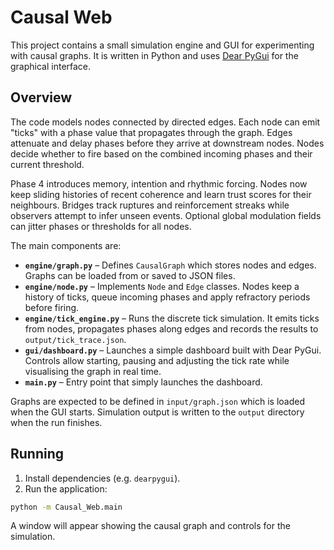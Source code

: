 # Causal Web

This project contains a small simulation engine and GUI for experimenting with causal
graphs. It is written in Python and uses [Dear PyGui](https://github.com/hoffstadt/DearPyGui)
for the graphical interface.

## Overview

The code models nodes connected by directed edges. Each node can emit "ticks" with a
phase value that propagates through the graph. Edges attenuate and delay phases before
they arrive at downstream nodes. Nodes decide whether to fire based on the combined
incoming phases and their current threshold.

Phase 4 introduces memory, intention and rhythmic forcing. Nodes now keep sliding
histories of recent coherence and learn trust scores for their neighbours. Bridges
track ruptures and reinforcement streaks while observers attempt to infer unseen
events. Optional global modulation fields can jitter phases or thresholds for all
nodes.

The main components are:

- **`engine/graph.py`** – Defines `CausalGraph` which stores nodes and edges. Graphs can be
  loaded from or saved to JSON files.
- **`engine/node.py`** – Implements `Node` and `Edge` classes. Nodes keep a history of
ticks, queue incoming phases and apply refractory periods before firing.
- **`engine/tick_engine.py`** – Runs the discrete tick simulation. It emits ticks from
nodes, propagates phases along edges and records the results to
`output/tick_trace.json`.
- **`gui/dashboard.py`** – Launches a simple dashboard built with Dear PyGui. Controls allow
starting, pausing and adjusting the tick rate while visualising the graph in real time.
- **`main.py`** – Entry point that simply launches the dashboard.

Graphs are expected to be defined in `input/graph.json` which is loaded when the GUI
starts. Simulation output is written to the `output` directory when the run finishes.

## Running

1. Install dependencies (e.g. `dearpygui`).
2. Run the application:

```bash
python -m Causal_Web.main
```

A window will appear showing the causal graph and controls for the simulation.

